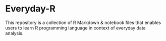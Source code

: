 # Everyday-R
This repository is a collection of R Markdown & notebook files that enables users to learn R programming language in context of everyday data analysis. 
